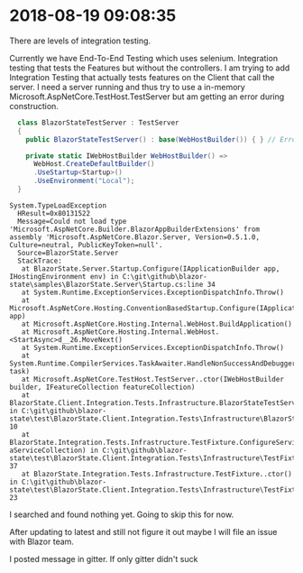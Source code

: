 # 2018-08-19 09:08:35

There are levels of integration testing.

Currently we have End-To-End Testing which uses selenium.
Integration testing that tests the Features but without the controllers.
I am trying to add Integration Testing that actually tests features on the Client that call the server.
I need a server running and thus try to use a in-memory Microsoft.AspNetCore.TestHost.TestServer but am getting an error during construction.


```csharp
  class BlazorStateTestServer : TestServer
  {
    public BlazorStateTestServer() : base(WebHostBuilder()) { } // Error here in base

    private static IWebHostBuilder WebHostBuilder() =>
      WebHost.CreateDefaultBuilder()
      .UseStartup<Startup>()
      .UseEnvironment("Local");
  }

```

```
System.TypeLoadException
  HResult=0x80131522
  Message=Could not load type 'Microsoft.AspNetCore.Builder.BlazorAppBuilderExtensions' from assembly 'Microsoft.AspNetCore.Blazor.Server, Version=0.5.1.0, Culture=neutral, PublicKeyToken=null'.
  Source=BlazorState.Server
  StackTrace:
   at BlazorState.Server.Startup.Configure(IApplicationBuilder app, IHostingEnvironment env) in C:\git\github\blazor-state\samples\BlazorState.Server\Startup.cs:line 34
   at System.Runtime.ExceptionServices.ExceptionDispatchInfo.Throw()
   at Microsoft.AspNetCore.Hosting.ConventionBasedStartup.Configure(IApplicationBuilder app)
   at Microsoft.AspNetCore.Hosting.Internal.WebHost.BuildApplication()
   at Microsoft.AspNetCore.Hosting.Internal.WebHost.<StartAsync>d__26.MoveNext()
   at System.Runtime.ExceptionServices.ExceptionDispatchInfo.Throw()
   at System.Runtime.CompilerServices.TaskAwaiter.HandleNonSuccessAndDebuggerNotification(Task task)
   at Microsoft.AspNetCore.TestHost.TestServer..ctor(IWebHostBuilder builder, IFeatureCollection featureCollection)
   at BlazorState.Client.Integration.Tests.Infrastructure.BlazorStateTestServer..ctor() in C:\git\github\blazor-state\test\BlazorState.Client.Integration.Tests\Infrastructure\BlazorStateTestServer.cs:line 10
   at BlazorState.Integration.Tests.Infrastructure.TestFixture.ConfigureServices(ServiceCollection aServiceCollection) in C:\git\github\blazor-state\test\BlazorState.Client.Integration.Tests\Infrastructure\TestFixture.cs:line 37
   at BlazorState.Integration.Tests.Infrastructure.TestFixture..ctor() in C:\git\github\blazor-state\test\BlazorState.Client.Integration.Tests\Infrastructure\TestFixture.cs:line 23
```

I searched and found nothing yet.  Going to skip this for now.

After updating to latest and still not figure it out maybe I will file an issue with Blazor team.

I posted message in gitter.  If only gitter didn't suck